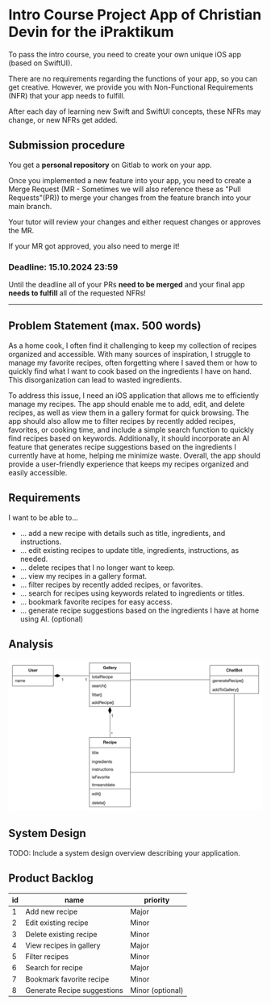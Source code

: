 # Intro Course Project App of Christian Devin for the iPraktikum

To pass the intro course, you need to create your own unique iOS app (based on SwiftUI).

There are no requirements regarding the functions of your app, so you can get creative.
However, we provide you with Non-Functional Requirements (NFR) that your app needs to fulfill.

After each day of learning new Swift and SwiftUI concepts, these NFRs may change, or new NFRs get added.

## Submission procedure

You get a **personal repository** on Gitlab to work on your app.

Once you implemented a new feature into your app, you need to create a Merge Request (MR - Sometimes we will also reference these as "Pull Requests"(PR)) to merge your changes from the feature branch into your main branch.

Your tutor will review your changes and either request changes or approves the MR.

If your MR got approved, you also need to merge it!

### Deadline: **15.10.2024 23:59**

Until the deadline all of your PRs **need to be merged** and your final app **needs to fulfill** all of the requested NFRs!

---

## Problem Statement (max. 500 words)

As a home cook, I often find it challenging to keep my collection of recipes organized and accessible. With many sources of inspiration, I struggle to manage my favorite recipes, often forgetting where I saved them or how to quickly find what I want to cook based on the ingredients I have on hand. This disorganization can lead to wasted ingredients.

To address this issue, I need an iOS application that allows me to efficiently manage my recipes. The app should enable me to add, edit, and delete recipes, as well as view them in a gallery format for quick browsing. The app should also allow me to filter recipes by recently added recipes, favorites, or cooking time, and include a simple search function to quickly find recipes based on keywords. Additionally, it should incorporate an AI feature that generates recipe suggestions based on the ingredients I currently have at home, helping me minimize waste. Overall, the app should provide a user-friendly experience that keeps my recipes organized and easily accessible.
## Requirements

I want to be able to…

- … add a new recipe with details such as title, ingredients, and instructions.
- … edit existing recipes to update title, ingredients, instructions, as needed.
- … delete recipes that I no longer want to keep.
- … view my recipes in a gallery format.
- … filter recipes by recently added recipes, or favorites.
- … search for recipes using keywords related to ingredients or titles.
- … bookmark favorite recipes for easy access.
- … generate recipe suggestions based on the ingredients I have at home using AI. (optional)

## Analysis
![UML](./UMLClassDiagram.png)

## System Design

TODO: Include a system design overview describing your application.

## Product Backlog

| id | name | priority |
| ------ | ------ | ------ |
|   1   | Add new recipe | Major |
|   2   | Edit existing recipe | Minor |
|   3   | Delete existing recipe | Minor |
|   4   | View recipes in gallery | Major |
|   5   | Filter recipes | Minor |
|   6   | Search for recipe | Major |
|   7   | Bookmark favorite recipe | Minor |
|   8   | Generate Recipe suggestions | Minor (optional) |
